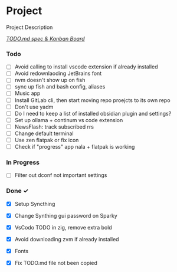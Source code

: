 # Project

Project Description

<em>[TODO.md spec & Kanban Board](https://bit.ly/3fCwKfM)</em>

### Todo

- [ ] Avoid calling to install vscode extension if already installed  
- [ ] Avoid redownlaoding JetBrains font  
- [ ] nvm doesn't show up on fish  
- [ ] sync up fish and bash config, aliases  
- [ ] Music app  
- [ ] Install GitLab cli, then start moving repo proejcts to its own repo  
- [ ] Don't use yadm  
- [ ] Do I need to keep a list of installed obsidian plugin and settings?  
- [ ] Set up ollama + continum vs code extension  
- [ ] NewsFlash: track subscribed rrs  
- [ ] Change default terminal  
- [ ] Use zen flatpak or fix icon  
- [ ] Check if "progress" app nala + flatpak is working  

### In Progress

- [ ] Filter out dconf not important settings  

### Done ✓

- [x] Setup Syncthing  
- [x] Change Synthing gui password on Sparky  
- [x] VsCodo TODO in zig, remove extra bold  
- [x] Avoid downloading zvm if already installed  
- [x] Fonts  
- [x] Fix TODO.md file not been copied  


